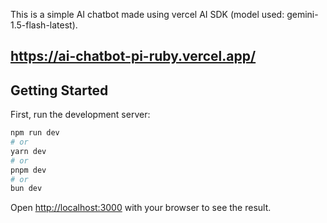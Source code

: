 This is a simple AI chatbot made using vercel AI SDK (model used: gemini-1.5-flash-latest).

## https://ai-chatbot-pi-ruby.vercel.app/

## Getting Started

First, run the development server:

```bash
npm run dev
# or
yarn dev
# or
pnpm dev
# or
bun dev
```

Open [http://localhost:3000](http://localhost:3000) with your browser to see the result.


